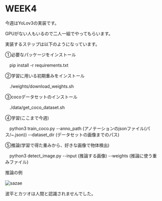 # WEEK4


今週はYoLov3の実装です。


GPUがない人もいるので二人一組でやってもらいます。


実装するステップは以下のようになっています。


①必要なパッケージをインストール


　pip install -r requirements.txt


②学習に用いる初期重みをインストール


　./weights/download_weights.sh
 
 
③cocoデータセットのインストール


　./data/get_coco_dataset.sh



④学習(ここまで今週)


　python3 train_coco.py --anno_path (アノテーションのjsonファイル(パス/~.json)) --dataset_dir (データセットの画像までのパス) 


⑤推論(学習で得た重みから、好きな画像で物体検出)


　python3 detect_image.py --input (推論する画像) --weights (推論に使う重みファイル) 
 
 
 推論の例
　
 
![sazae](https://user-images.githubusercontent.com/85509359/173790445-a59e5751-096d-4491-b0bd-12cec7cea5bb.jpeg)
　
 
 波平とカツオは人間と認識されませんでした。
